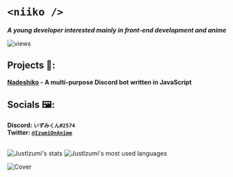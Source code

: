 # **`<niiko />`**

_**A young developer interested mainly in front-end development and anime**_

![views](https://komarev.com/ghpvc/?username=JustIzumi&style=flat-square)

## Projects 🔧:
   **[Nadeshiko](https://github.com/JustIzumi/Nadeshiko/) - A multi-purpose Discord bot written in JavaScript**  
 
   
## Socials 🖼:
   **Discord: `いずみくん#2574`**                                                                                                                                                   
   **Twitter: [`@IzumiOnAnime`](https://twitter.com/IzumiOnAnime)**
<br>
<br>

<img alt="JustIzumi's stats" src="https://github-readme-stats.vercel.app/api?username=JustIzumi&show_icons=true&theme=midnight-purple">
<img alt="JustIzumi's most used languages" src="https://github-readme-stats.vercel.app/api/top-langs/?username=JustIzumi&theme=midnight-purple">

<br>

![Cover](https://i.imgur.com/KsbkbLo.jpg)                                                                                                                                                                                                                                                                                                                               
